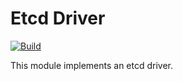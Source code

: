 <!--
SPDX-FileCopyrightText: 2023-present Intel Corporation
SPDX-License-Identifier: Apache-2.0
-->

# Etcd Driver

[![Build](https://img.shields.io/github/actions/workflow/status/atomix/atomix/drivers-etcd-test.yml?style=for-the-badge)](https://github.com/atomix/atomix/actions/workflows/drivers-etcd.yml)

This module implements an etcd driver.

